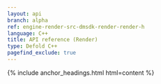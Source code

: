 ```yaml
---
layout: api
branch: alpha
ref: engine-render-src-dmsdk-render-render-h
language: C++
title: API reference (Render)
type: Defold C++
pagefind_exclude: true
---
```

{% include anchor_headings.html html=content %}
